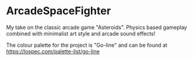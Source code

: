 # ArcadeSpaceFighter
 My take on the classic arcade game "Asteroids". Physics based gameplay combined with minimalist art style and arcade sound effects!

The colour palette for the project is "Go-line" and can be found at https://lospec.com/palette-list/go-line
